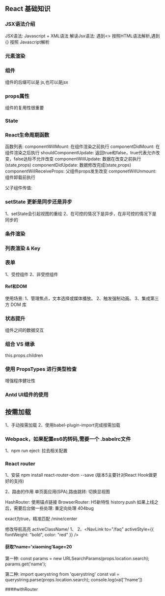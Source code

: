 <!--
 * @Author: FengZiShuo
 * @Date: 2020-08-26 14:07:50
 * @LastEditors: FengZiShuo
 * @LastEditTime: 2020-09-01 11:47:26
-->
## React 基础知识

### JSX语法介绍
JSX语法: Javascript + XML语法
解读Jsx语法: 遇到<> 按照HTML语法解析,遇到 {} 按照 Javascript解析

### 元素渲染

### 组件
组件的后缀可以是 js,也可以是jsx

### props属性
组件的复用性很重要

### State

### React生命周期函数
函数列表:
    componentWillMount: 在组件渲染之前执行
    componentDidMount: 在组件渲染之后执行
    shouldComponentUpdate: 返回true和false，true代表允许改变，false达标不允许改变
    componentWillUpdate: 数据在改变之前执行(state,props)
    componentDidUpdate: 数据修改完成(state,props)
    componentWillReceiveProps: 父组件props发生改变
    componetWillUnmount: 组件卸载前执行

父子组件传值:

### setState 更新是同步还是异步
1、setState会引起视图的重绘
2、在可控的情况下是异步，在非可控的情况下是同步的

### 条件渲染

### 列表渲染 & Key


### 表单
1、受控组件
2、非受控组件

#### Ref和DOM
使用场景:
1、管理焦点，文本选择或媒体播放。
2、触发强制动画。
3、集成第三方 DOM 库

### 状态提升
组件之间的数据交互

### 组合 VS 继承
this.props.children

### 使用 PropsTypes 进行类型检查
增强程序健壮性

### Antd UI组件的使用
## 按需加载
1、手动按需加载
2、使用babel-plugin-import完成按需加载


### Webpack，如果配置es6的转码,需要一个 .babelrc文件
1、npm run eject: 拉去相关配置

### React router
1、安装 npm install react-router-dom --save (版本5主要针对React Hook做更好的支持)

2、路由的作用
    单页面应用(SPA),路由跳转: 切换显视图

HashRouter: 使用锚点链接
BrowserRouter: H5新特性  history.push   如果上线之后，需要后台做一些处理: 重定向处理 404bug

exact为true，精准匹配 /mine/center

修改导航高亮 activeClassName/
1、<NavLink to="/faq" activeClassName="selected"/>
2、<NavLink
  to="/faq"
  activeStyle={{
    fontWeight: "bold",
    color: "red"
  }}
/>
#### 获取?name='xiaoming'&age=20
第一种:
const params = new URLSearchParams(props.location.search);
params.get('name');

第二种:
import querystring from 'querystring'
const val = querystring.parse(props.location.search);
console.log(val['?name'])

####withRouter